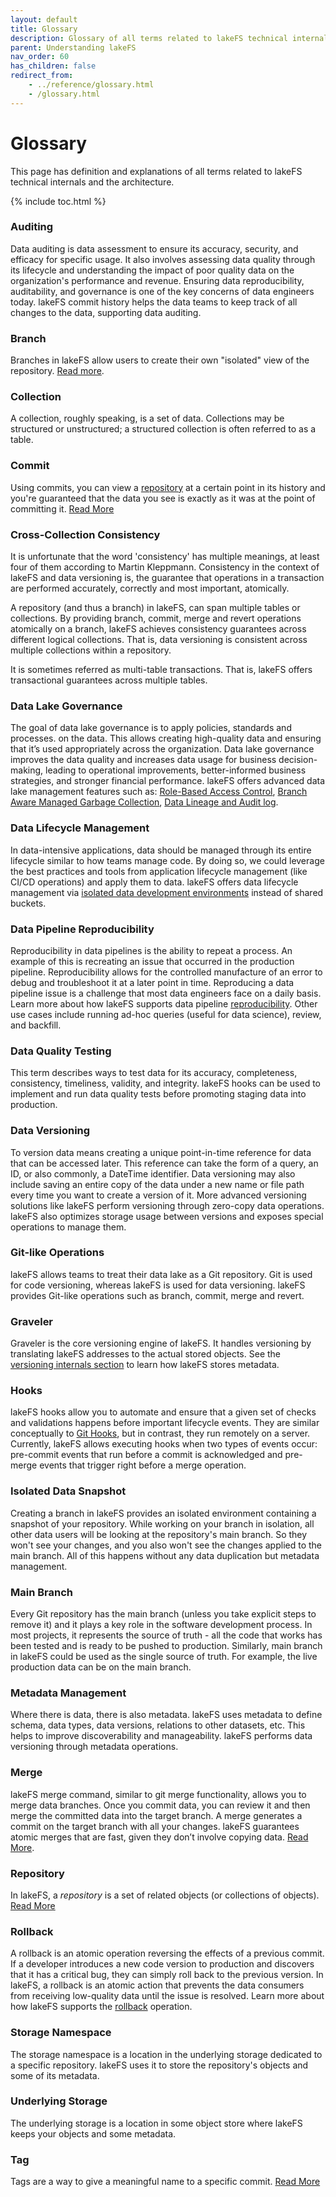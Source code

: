 ```yaml
---
layout: default
title: Glossary
description: Glossary of all terms related to lakeFS technical internals and the architecture.
parent: Understanding lakeFS
nav_order: 60
has_children: false
redirect_from:
    - ../reference/glossary.html
    - /glossary.html
---
```


# Glossary
This page has definition and explanations of all terms related to lakeFS technical internals and the architecture.

{% include toc.html %}

### Auditing
Data auditing is data assessment to ensure its accuracy, security, and efficacy for specific usage. It also involves assessing data quality through its lifecycle and understanding the impact of poor quality data on the organization's performance and revenue. Ensuring data reproducibility, auditability, and governance is one of the key concerns of data engineers today. lakeFS commit history helps the data teams to keep track of all changes to the data, supporting data auditing.

### Branch

Branches in lakeFS allow users to create their own "isolated" view of the repository. [Read more](../understand/model.html#branches).

### Collection
A collection, roughly speaking, is a set of data. Collections may be structured or unstructured; a structured collection is often referred to as a table.

### Commit

Using commits, you can view a [repository](../understand/model.html#repository) at a certain point in its history and you're guaranteed that the data you see is exactly as it was at the point of committing it. [Read More](../understand/model.html#commits)

### Cross-Collection Consistency
It is unfortunate that the word 'consistency' has multiple meanings, at least four of them according to Martin Kleppmann. Consistency in the context of lakeFS and data versioning is, the guarantee that operations in a transaction are performed accurately, correctly and most important, atomically. 

A repository (and thus a branch) in lakeFS, can span multiple tables or collections. By providing branch, commit, merge and revert operations atomically on a branch, lakeFS achieves consistency guarantees across different logical collections. That is, data versioning is consistent across multiple collections within a repository.

It is sometimes referred as multi-table transactions. That is, lakeFS offers transactional guarantees across multiple tables.

<!---Learn more about cross-collection consistency here (link to CCC blog) -->

### Data Lake Governance ###
The goal of data lake governance is to apply policies, standards and processes. on the data. This allows creating high-quality data and ensuring that it’s used appropriately across the organization. Data lake governance improves the data quality and increases data usage for business decision-making, leading to operational improvements, better-informed business strategies, and stronger financial performance. lakeFS offers advanced data lake management features such as: [Role-Based Access Control](../reference/authorization.html), [Branch Aware Managed Garbage Collection](/howto/garbage-collection-committed.html), [Data Lineage and Audit log](../audit.html).

### Data Lifecycle Management
In data-intensive applications, data should be managed through its entire lifecycle similar to how teams manage code. By doing so, we could leverage the best practices and tools from application lifecycle management (like CI/CD operations) and apply them to data. lakeFS offers data lifecycle management via [isolated data development environments](../use_cases/etl_testing.html) instead of shared buckets.

### Data Pipeline Reproducibility
Reproducibility in data pipelines is the ability to repeat a process. An example of this is recreating an issue that occurred in the production pipeline. Reproducibility allows for the controlled manufacture of an error to debug and troubleshoot it at a later point in time. Reproducing a data pipeline issue is a challenge that most data engineers face on a daily basis. Learn more about how lakeFS supports data pipeline [reproducibility](../use_cases/reproducibility.html). Other use cases include running ad-hoc queries (useful for data science), review, and backfill.

### Data Quality Testing
This term describes ways to test data for its accuracy, completeness, consistency, timeliness, validity, and integrity. lakeFS hooks can be used to implement and run data quality tests before promoting staging data into production. 

### Data Versioning
To version data means creating a unique point-in-time reference for data that can be accessed later. This reference can take the form of a query, an ID, or also commonly, a DateTime identifier. Data versioning may also include saving an entire copy of the data under a new name or file path every time you want to create a version of it. More advanced versioning solutions like lakeFS perform versioning through zero-copy data operations. lakeFS also optimizes storage usage between versions and exposes special operations to manage them.

### Git-like Operations
lakeFS allows teams to treat their data lake as a Git repository.   Git is used for code versioning, whereas lakeFS is used for data versioning.  lakeFS provides Git-like operations such as branch, commit, merge and revert.

### Graveler
Graveler is the core versioning engine of lakeFS. It handles versioning by translating lakeFS addresses to the actual stored objects. See the [versioning internals section](../understand/how/versioning-internals.html) to learn how lakeFS stores metadata.

### Hooks
lakeFS hooks allow you to automate and ensure that a given set of checks and validations happens before important lifecycle events. They are similar conceptually to [Git Hooks](https://git-scm.com/docs/githooks), but in contrast, they run remotely on a server. Currently, lakeFS allows executing hooks when two types of events occur: pre-commit events that run before a commit is acknowledged and pre-merge events that trigger right before a merge operation. 

### Isolated Data Snapshot
Creating a branch in lakeFS provides an isolated environment containing a snapshot of your repository. While working on your branch in isolation, all other data users will be looking at the repository's main branch. So they won't see your changes, and you also won't see the changes applied to the main branch. All of this happens without any data duplication but metadata management.

### Main Branch
Every Git repository has the main branch (unless you take explicit steps to remove it) and it plays a key role in the software development process. In most projects, it represents the source of truth - all the code that works has been tested and is ready to be pushed to production. Similarly, main branch in lakeFS could be used as the single source of truth. For example, the live production data can be on the main branch. 

### Metadata Management
Where there is data, there is also metadata. lakeFS uses metadata to define schema, data types, data versions, relations to other datasets, etc. This helps to improve discoverability and manageability. lakeFS performs data versioning through metadata operations. 

### Merge
lakeFS merge command, similar to git merge functionality, allows you to merge data branches. Once you commit data, you can review it and then merge the committed data into the target branch. A merge generates a commit on the target branch with all your changes. lakeFS guarantees atomic merges that are fast, given they don’t involve copying data. [Read More](../understand/model.html#merge).

### Repository

In lakeFS, a _repository_ is a set of related objects (or collections of objects). [Read More](../understand/model.html#repository)

### Rollback
A rollback is an atomic operation reversing the effects of a previous commit. If a developer introduces a new code version to production and discovers that it has a critical bug, they can simply roll back to the previous version. In lakeFS, a rollback is an atomic action that prevents the data consumers from receiving low-quality data until the issue is resolved. Learn more about how lakeFS supports the [rollback](../use_cases/rollback.html) operation.

### Storage Namespace
The storage namespace is a location in the underlying storage dedicated to a specific repository.
lakeFS uses it to store the repository's objects and some of its metadata.

### Underlying Storage
The underlying storage is a location in some object store where lakeFS keeps your objects and some metadata.

### Tag

Tags are a way to give a meaningful name to a specific commit. [Read More](../understand/model.html#tags)

